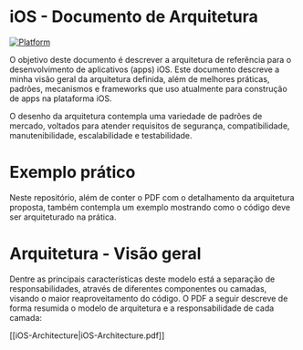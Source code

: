 # iOS - Documento de Arquitetura

[![Platform](https://img.shields.io/cocoapods/p/MRTableViewManager.svg?style=flat)](http://cocoapods.org/pods/MRTableViewManager)

O objetivo deste documento é descrever a arquitetura de referência para o desenvolvimento de aplicativos (apps) iOS.
Este documento descreve a minha visão geral da arquitetura definida, além de melhores práticas, padrões, mecanismos e frameworks que uso atualmente para construção de apps na plataforma iOS.

O desenho da arquitetura contempla uma variedade de padrões de mercado, voltados para atender requisitos de segurança, 
compatibilidade, manutenibilidade, escalabilidade e testabilidade.

# Exemplo prático
Neste repositório, além de conter o PDF com o detalhamento da arquitetura proposta, 
também contempla um exemplo mostrando como o código deve ser arquiteturado na prática.

# Arquitetura - Visão geral

Dentre as principais características deste modelo está a separação de responsabilidades, 
através de diferentes componentes ou camadas, visando o maior reaproveitamento do código. 
O PDF a seguir descreve de forma resumida o modelo de arquitetura e a responsabilidade de cada camada:

[[iOS-Architecture|iOS-Architecture.pdf]]
